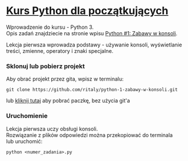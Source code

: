 # [Kurs Python dla początkujących](https://www.flynerd.pl/tag/python-kurs)

Wprowadzenie do kursu - Python 3.  
Opis zadań znajdziecie na stronie wpisu [Python #1: Zabawy w konsoli](https://www.flynerd.pl/2017/01/python-1-zabawy-w-konsoli.html).

Lekcja pierwsza wprowadza podstawy - używanie konsoli, wyświetlanie treści, zmienne, operatory i znaki specjalne.


### Sklonuj lub pobierz projekt

Aby obrać projekt przez gita, wpisz w terminalu:

```
git clone https://github.com/ritaly/python-1-zabawy-w-konsoli.git
```

lub [kliknij tutaj](https://github.com/ritaly/python-1-zabawy-w-konsoli/archive/master.zip) aby pobrać paczkę, bez użycia git'a


### Uruchomienie

Lekcja pierwsza uczy obsługi konsoli.  
Rozwiązanie z plików odpowiedzi można przekopiować do terminala  
lub uruchomić:
```
python <numer_zadania>.py
```